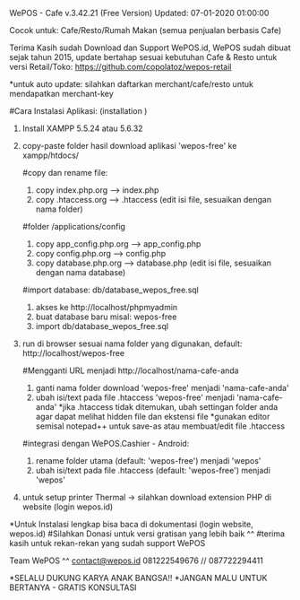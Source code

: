 
WePOS - Cafe v.3.42.21 (Free Version)
Updated: 07-01-2020 01:00:00

Cocok untuk:
Cafe/Resto/Rumah Makan (semua penjualan berbasis Cafe)

Terima Kasih sudah Download dan Support WePOS.id, 
WePOS sudah dibuat sejak tahun 2015, update bertahap sesuai kebutuhan Cafe & Resto
untuk versi Retail/Toko: https://github.com/copolatoz/wepos-retail

*untuk auto update: silahkan daftarkan merchant/cafe/resto untuk mendapatkan merchant-key

#Cara Instalasi Aplikasi: (installation )
1. Install XAMPP 5.5.24 atau 5.6.32
2. copy-paste folder hasil download aplikasi 'wepos-free' ke xampp/htdocs/

	#copy dan rename file:
	1. copy index.php.org --> index.php
	2. copy .htaccess.org --> .htaccess (edit isi file, sesuaikan dengan nama folder)

	#folder /applications/config 
	1. copy app_config.php.org --> app_config.php
	2. copy config.php.org --> config.php
	3. copy database.php.org --> database.php (edit isi file, sesuaikan dengan nama database)

	#import database: db/database_wepos_free.sql
	1. akses ke http://localhost/phpmyadmin
	2. buat database baru misal: wepos-free
	3. import db/database_wepos_free.sql


3. run di browser sesuai nama folder yang digunakan, default: http://localhost/wepos-free

	#Mengganti URL menjadi http://localhost/nama-cafe-anda
	1. ganti nama folder download 'wepos-free' menjadi 'nama-cafe-anda'
	2. ubah isi/text pada file .htaccess 'wepos-free' menjadi 'nama-cafe-anda'
		*jika .htaccess tidak ditemukan, ubah settingan folder anda agar dapat melihat hidden file dan ekstensi file
		*gunakan editor semisal notepad++ untuk save-as atau membuat/edit file .htaccess
	
	#integrasi dengan WePOS.Cashier - Android:
	1. rename folder utama (default: 'wepos-free') menjadi 'wepos'
	2. ubah isi/text pada file .htaccess (default: 'wepos-free') menjadi 'wepos'


4. untuk setup printer Thermal -> silahkan download extension PHP di website (login wepos.id)

*Untuk Instalasi lengkap bisa baca di dokumentasi (login website, wepos.id)
#Silahkan Donasi untuk versi gratisan yang lebih baik ^^ 
#terima kasih untuk rekan-rekan yang sudah support WePOS

Team WePOS ^^
contact@wepos.id 
081222549676 // 087722294411

*SELALU DUKUNG KARYA ANAK BANGSA!! 
*JANGAN MALU UNTUK BERTANYA - GRATIS KONSULTASI





